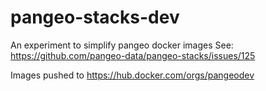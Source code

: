 # pangeo-stacks-dev

An experiment to simplify pangeo docker images
See: https://github.com/pangeo-data/pangeo-stacks/issues/125

Images pushed to 
https://hub.docker.com/orgs/pangeodev 
